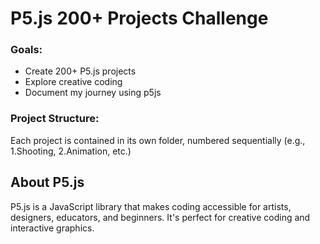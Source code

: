 # P5.js 200+ Projects Challenge

### Goals:
- Create 200+ P5.js projects
- Explore creative coding
- Document my journey using p5js

### Project Structure:
Each project is contained in its own folder, numbered sequentially (e.g., 1.Shooting, 2.Animation, etc.)

## About P5.js
P5.js is a JavaScript library that makes coding accessible for artists, designers, educators, and beginners. It's perfect for creative coding and interactive graphics.

